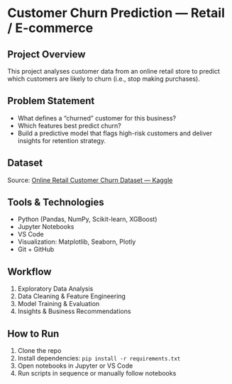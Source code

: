 # Customer Churn Prediction — Retail / E-commerce

## Project Overview
This project analyses customer data from an online retail store to predict which customers are likely to churn (i.e., stop making purchases).

## Problem Statement
- What defines a “churned” customer for this business?
- Which features best predict churn?
- Build a predictive model that flags high-risk customers and deliver insights for retention strategy.

## Dataset
Source: [Online Retail Customer Churn Dataset — Kaggle](https://www.kaggle.com/datasets/hassaneskikri/online-retail-customer-churn-dataset)

## Tools & Technologies
- Python (Pandas, NumPy, Scikit-learn, XGBoost)
- Jupyter Notebooks
- VS Code
- Visualization: Matplotlib, Seaborn, Plotly
- Git + GitHub

## Workflow
1. Exploratory Data Analysis
2. Data Cleaning & Feature Engineering
3. Model Training & Evaluation
4. Insights & Business Recommendations

## How to Run
1. Clone the repo
2. Install dependencies: `pip install -r requirements.txt`
3. Open notebooks in Jupyter or VS Code
4. Run scripts in sequence or manually follow notebooks